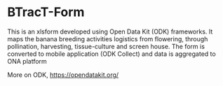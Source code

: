 # BTracT-Form
This is an xlsform developed using Open Data Kit (ODK) frameworks. It maps the banana breeding activities logistics from flowering, through pollination, harvesting, tissue-culture and screen house. The form is converted to mobile application (ODK Collect) and data is aggregated to ONA platform

More on ODK, https://opendatakit.org/
